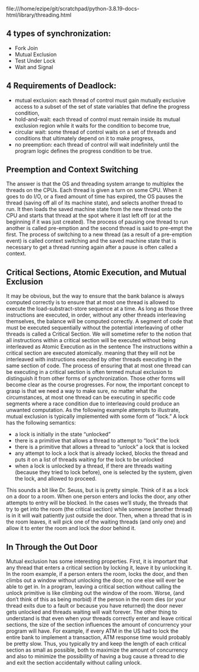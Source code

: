 file:///home/ezipe/git/scratchpad/python-3.8.19-docs-html/library/threading.html

## 4 types of synchronization:

- Fork Join
- Mutual Exclusion
- Test Under Lock
- Wait and Signal

## 4 Requirements of Deadlock:

- mutual exclusion: each thread of control must gain mutually exclusive access to a subset of the set of state variables that define the progress condition,
- hold-and-wait: each thread of control must remain inside its mutual exclusion region while it waits for the condition to become true,
- circular wait: some thread of control waits on a set of threads and conditions that ultimately depend on it to make progress,
- no preemption: each thread of control will wait indefinitely until the program logic defines the progress condition to be true.

## Preemption and Context Switching

The answer is that the OS and threading system arrange to multiplex the threads on the CPUs. Each thread is given a turn on some CPU. When it goes to do I/O, or a fixed amount of time has expired, the OS pauses the thread (saving off all of its machine state), and selects another thread to run. It then loads the saved machine state from the new thread onto the CPU and starts that thread at the spot where it last left off (or at the beginning if it was just created).
The process of pausing one thread to run another is called pre-emption and the second thread is said to pre-empt the first. The process of switching to a new thread (as a result of a pre-emption event) is called context switching and the saved machine state that is necessary to get a thread running again after a pause is often called a context.

## Critical Sections, Atomic Execution, and Mutual Exclusion

It may be obvious, but the way to ensure that the bank balance is always computed correctly is to ensure that at most one thread is allowed to execute the load-substract-store sequence at a time. As long as those three instructions are executed, in order, without any other threads interleaving themselves, the balance will be computed correctly.
A segment of code that must be executed sequentially without the potential interleaving of other threads is called a Critical Section. We will sometime refer to the notion that all instructions within a critical section will be executed without being interleaved as Atomic Execution as in the sentence
The instructions within a critical section are executed atomically.
meaning that they will not be interleaved with instructions executed by other threads executing in the same section of code.
The process of ensuring that at most one thread can be executing in a critical section is often termed mutual exclusion to distinguish it from other forms of synchronization. Those other forms will become clear as the course progresses. For now, the important concept to grasp is that we need a way to make sure, no matter what the circumstances, at most one thread can be executing in specific code segments where a race condition due to interleaving could produce an unwanted computation.
As the following example attempts to illustrate, mutual exclusion is typically implemented with some form of “lock.” A lock has the following semantics:

- a lock is initially in the state “unlocked”
- there is a primitive that allows a thread to attempt to “lock” the lock
- there is a primitive that allows a thread to “unlock” a lock that is locked
- any attempt to lock a lock that is already locked, blocks the thread and puts it on a list of threads waiting for the lock to be unlocked
- when a lock is unlocked by a thread, if there are threads waiting (because they tried to lock before), one is selected by the system, given the lock, and allowed to proceed.

This sounds a bit like Dr. Seuss, but is is pretty simple. Think of it as a lock on a door to a room. When one person enters and locks the door, any other attempts to entry will be blocked. In the cases we’ll study, the threads that try to get into the room (the critical section) while someone (another thread) is in it will wait patiently just outside the door. Then, when a thread that is in the room leaves, it will pick one of the waiting threads (and only one) and allow it to enter the room and lock the door behind it.

## In Through the Out Door

Mutual exclusion has some interesting properties. First, it is important that any thread that enters a critical section by locking it, leave it by unlocking it. In the room example, if a person enters the room, locks the door, and then climbs out a window without unlocking the door, no one else will ever be able to get in. In a program, leaving a critical section without calling the unlock primitive is like climbing out the window of the room. Worse, (and don’t think of this as being morbid) if the person in the room dies (or your thread exits due to a fault or because you have returned) the door never gets unlocked and threads waiting will wait forever.
The other thing to understand is that even when your threads correctly enter and leave critical sections, the size of the section influences the amount of concurrency your program will have. For example, if every ATM in the US had to lock the entire bank to implement a transaction, ATM response time would probably be pretty slow.
Thus, you typically try and keep the length of each critical section as small as possible, both to maximize the amount of concurrency and also to minimize the possibility of having a bug cause a thread to die and exit the section accidentally without calling unlock.
